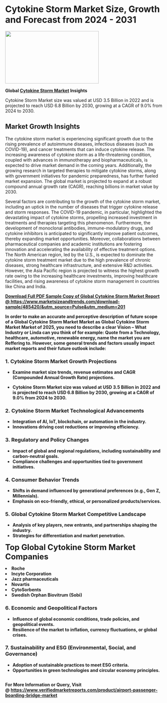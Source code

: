 <H1>Cytokine Storm Market Size, Growth and Forecast from 2024 - 2031</H1><img class="aligncenter size-medium wp-image-584254" src="https://thirdeyenews.in/wp-content/uploads/2024/09/Global-Market-Research-300x168.jpeg" alt="" width="300" height="168" /><p><strong>Global&nbsp;<a href="https://www.marketsizeandtrends.com/download-sample/485420/&amp;utm_source=Pulse&amp;utm_medium=201">Cytokine Storm Market</a> Insights</strong></p><p>Cytokine Storm Market size was valued at USD 3.5 Billion in 2022 and is projected to reach USD 6.8 Billion by 2030, growing at a CAGR of 9.0% from 2024 to 2030.</p><p><h2>Market Growth Insights</h2> <p>The cytokine storm market is experiencing significant growth due to the rising prevalence of autoimmune diseases, infectious diseases (such as COVID-19), and cancer treatments that can induce cytokine release. The increasing awareness of cytokine storm as a life-threatening condition, coupled with advances in immunotherapy and biopharmaceuticals, is expected to drive market demand in the coming years. Additionally, the growing research in targeted therapies to mitigate cytokine storms, along with government initiatives for pandemic preparedness, has further fueled market expansion. The global market is projected to expand at a robust compound annual growth rate (CAGR), reaching billions in market value by 2030.</p> <p><strong><a href="#"></a></strong></p> <p>Several factors are contributing to the growth of the cytokine storm market, including an uptick in the number of diseases that trigger cytokine release and storm responses. The COVID-19 pandemic, in particular, highlighted the devastating impact of cytokine storms, propelling increased investment in treatments and therapies targeting this phenomenon. Furthermore, the development of monoclonal antibodies, immune-modulatory drugs, and cytokine inhibitors is anticipated to significantly improve patient outcomes, thereby expanding market opportunities. Moreover, collaborations between pharmaceutical companies and academic institutions are fostering innovation and accelerating the availability of effective treatment options. The North American region, led by the U.S., is expected to dominate the cytokine storm treatment market due to the high prevalence of chronic diseases, strong healthcare infrastructure, and extensive R&D activities. However, the Asia Pacific region is projected to witness the highest growth rate owing to the increasing healthcare investments, improving healthcare facilities, and rising awareness of cytokine storm management in countries like China and India.</p> <p><strong><a href="#"></p><p><span class=""><strong>Download Full PDF Sample Copy of Global Cytokine Storm Market Report</strong> @ <a href="https://www.marketsizeandtrends.com/download-sample/485420/&amp;utm_source=Pulse&amp;utm_medium=201" target="_blank">https://www.marketsizeandtrends.com/download-sample/485420/&amp;utm_source=Pulse&amp;utm_medium=201</a></span></p><p>In order to make an accurate and perceptive description of future scope of a Global&nbsp;Cytokine Storm Market Market as Global&nbsp;Cytokine Storm Market Market of 2025, you need to describe a clear Vision &ndash; What Industry or Linda can you think of for example: Quote from a Technology, healthcare, automotive, renewable energy, name the market you are Reffering to. However, some general trends and factors usually impact market reports and their future outlook include:</p><h3>1.&nbsp;<strong>Cytokine Storm Market Growth Projections</strong></h3><ul><li>Examine market size trends, revenue estimates and CAGR (Compounded Annual Growth Rate) projections.</li><li><p>Cytokine Storm Market size was valued at USD 3.5 Billion in 2022 and is projected to reach USD 6.8 Billion by 2030, growing at a CAGR of 9.0% from 2024 to 2030.</p></li></ul><h3>2.&nbsp;<strong>Cytokine Storm Market Technological Advancements</strong></h3><ul><li>Integration of AI, IoT, blockchain, or automation in the industry.</li><li>Innovations driving cost reductions or improving efficiency.</li></ul><h3>3.&nbsp;<strong>Regulatory and Policy Changes</strong></h3><ul><li>Impact of global and regional regulations, including sustainability and carbon-neutral goals.</li><li>Compliance challenges and opportunities tied to government initiatives.</li></ul><h3>4.&nbsp;<strong>Consumer Behavior Trends</strong></h3><ul><li>Shifts in demand influenced by generational preferences (e.g., Gen Z, Millennials).</li><li>Emphasis on eco-friendly, ethical, or personalized products/services.</li></ul><h3>5.&nbsp;<strong>Global Cytokine Storm Market Competitive Landscape</strong></h3><ul><li>Analysis of key players, new entrants, and partnerships shaping the industry.</li><li>Strategies for differentiation and market penetration.</li></ul><p data-pm-slice="1 1 []"><span style="color: inherit; font-family: inherit; font-size: 25px;">Top Global Cytokine Storm Market Companies</span></p><div class="" data-test-id=""><p><li>Roche</li><li> Incyte Corporation</li><li> Jazz pharmaceuticals</li><li> Novartis</li><li> CytoSorbents</li><li> Swedish Orphan Biovitrum (Sobi)</li></p></div><h3>6.&nbsp;<strong>Economic and Geopolitical Factors</strong></h3><ul><li>Influence of global economic conditions, trade policies, and geopolitical events.</li><li>Resilience of the market to inflation, currency fluctuations, or global crises.</li></ul><h3>7.&nbsp;<strong>Sustainability and ESG (Environmental, Social, and Governance)</strong></h3><ul><li>Adoption of sustainable practices to meet ESG criteria.</li><li>Opportunities in green technologies and circular economy principles.</li></ul><h2><strong style="font-size: 14px;">For More Information or Query, Visit @&nbsp;</strong><a style="background-color: #ffffff; font-size: 14px;" href="https://www.marketsizeandtrends.com/report/cytokine-storm-market/" target="_blank">https://www.verifiedmarketreports.com/product/airport-passenger-boarding-bridge-market</a></h2>
